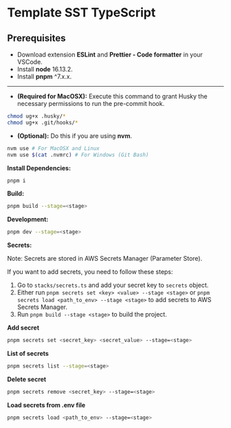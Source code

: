 # Template SST TypeScript

## Prerequisites

- Download extension **ESLint** and **Prettier - Code formatter** in your VSCode.
- Install **node** 16.13.2.
- Install **pnpm** ^7.x.x.

---

- **(Required for MacOSX):** Execute this command to grant Husky the necessary permissions to run the pre-commit hook.

```bash
chmod ug+x .husky/*
chmod ug+x .git/hooks/*
```

- **(Optional):** Do this if you are using **nvm**.

```bash
nvm use # For MacOSX and Linux
nvm use $(cat .nvmrc) # For Windows (Git Bash)
```

**Install Dependencies:**

```bash
pnpm i
```

**Build:**

```bash
pnpm build --stage=<stage>
```

**Development:**

```bash
pnpm dev --stage=<stage>
```

**Secrets:**

Note: Secrets are stored in AWS Secrets Manager (Parameter Store).

If you want to add secrets, you need to follow these steps:

1. Go to `stacks/secrets.ts` and add your secret key to `secrets` object.
2. Either run `pnpm secrets set <key> <value> --stage <stage>` or `pnpm secrets load <path_to_env> --stage <stage>` to add secrets to AWS Secrets Manager.
3. Run `pnpm build --stage <stage>` to build the project.

**Add secret**

```bash
pnpm secrets set <secret_key> <secret_value> --stage=<stage>
```

**List of secrets**

```bash
pnpm secrets list --stage=<stage>
```

**Delete secret**

```bash
pnpm secrets remove <secret_key> --stage=<stage>
```

**Load secrets from .env file**

```bash
pnpm secrets load <path_to_env> --stage=<stage>
```
